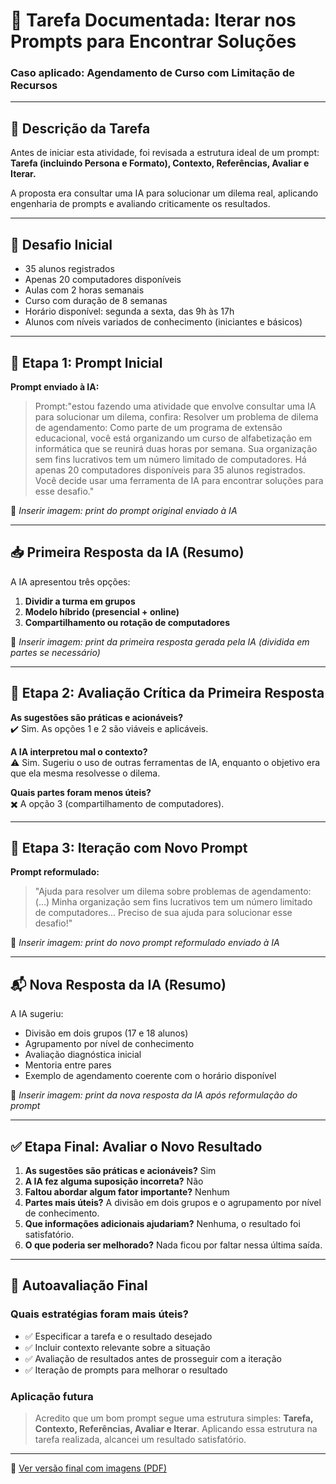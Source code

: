 
# 📘 Tarefa Documentada: Iterar nos Prompts para Encontrar Soluções  
### Caso aplicado: Agendamento de Curso com Limitação de Recursos

---

## 🎯 Descrição da Tarefa

Antes de iniciar esta atividade, foi revisada a estrutura ideal de um prompt:  
**Tarefa (incluindo Persona e Formato), Contexto, Referências, Avaliar e Iterar.**

A proposta era consultar uma IA para solucionar um dilema real, aplicando engenharia de prompts e avaliando criticamente os resultados.

---

## 🧩 Desafio Inicial

- 35 alunos registrados  
- Apenas 20 computadores disponíveis  
- Aulas com 2 horas semanais  
- Curso com duração de 8 semanas  
- Horário disponível: segunda a sexta, das 9h às 17h  
- Alunos com níveis variados de conhecimento (iniciantes e básicos)

---

## 🧠 Etapa 1: Prompt Inicial

**Prompt enviado à IA:**  
> Prompt:"estou fazendo uma atividade que envolve consultar uma IA para solucionar um dilema, confira:
Resolver um problema de dilema de agendamento:
Como parte de um programa de extensão educacional, você está organizando um curso de alfabetização em informática que se reunirá duas horas por semana. Sua organização sem fins lucrativos tem um número limitado de computadores. Há apenas 20 computadores disponíveis para 35 alunos registrados. Você decide usar uma ferramenta de IA para encontrar soluções para esse desafio."

📸 *Inserir imagem: print do prompt original enviado à IA*

---

## 📥 Primeira Resposta da IA (Resumo)

A IA apresentou três opções:

1. **Dividir a turma em grupos**  
2. **Modelo híbrido (presencial + online)**  
3. **Compartilhamento ou rotação de computadores**

📸 *Inserir imagem: print da primeira resposta gerada pela IA (dividida em partes se necessário)*

---

## 🧐 Etapa 2: Avaliação Crítica da Primeira Resposta

**As sugestões são práticas e acionáveis?**  
✔️ Sim. As opções 1 e 2 são viáveis e aplicáveis.

**A IA interpretou mal o contexto?**  
⚠️ Sim. Sugeriu o uso de outras ferramentas de IA, enquanto o objetivo era que ela mesma resolvesse o dilema.

**Quais partes foram menos úteis?**  
✖️ A opção 3 (compartilhamento de computadores).

---

## 🔁 Etapa 3: Iteração com Novo Prompt

**Prompt reformulado:**  
> "Ajuda para resolver um dilema sobre problemas de agendamento: (...) Minha organização sem fins lucrativos tem um número limitado de computadores... Preciso de sua ajuda para solucionar esse desafio!"

📸 *Inserir imagem: print do novo prompt reformulado enviado à IA*

---

## 📬 Nova Resposta da IA (Resumo)

A IA sugeriu:

- Divisão em dois grupos (17 e 18 alunos)  
- Agrupamento por nível de conhecimento  
- Avaliação diagnóstica inicial  
- Mentoria entre pares  
- Exemplo de agendamento coerente com o horário disponível

📸 *Inserir imagem: print da nova resposta da IA após reformulação do prompt*

---

## ✅ Etapa Final: Avaliar o Novo Resultado

1. **As sugestões são práticas e acionáveis?** Sim  
2. **A IA fez alguma suposição incorreta?** Não  
3. **Faltou abordar algum fator importante?** Nenhum  
4. **Partes mais úteis?** A divisão em dois grupos e o agrupamento por nível de conhecimento.  
5. **Que informações adicionais ajudariam?** Nenhuma, o resultado foi satisfatório.  
6. **O que poderia ser melhorado?** Nada ficou por faltar nessa última saída.

---

## 🧠 Autoavaliação Final

### Quais estratégias foram mais úteis?
- ✅ Especificar a tarefa e o resultado desejado  
- ✅ Incluir contexto relevante sobre a situação  
- ✅ Avaliação de resultados antes de prosseguir com a iteração  
- ✅ Iteração de prompts para melhorar o resultado  

### Aplicação futura
> Acredito que um bom prompt segue uma estrutura simples: **Tarefa, Contexto, Referências, Avaliar e Iterar**. Aplicando essa estrutura na tarefa realizada, alcancei um resultado satisfatório.

---

📎 [Ver versão final com imagens (PDF)](https://github.com/JoshuaPortfolioXL/Projetos-e-Atividades-Realizadas/blob/main/agendamento-curso-ia/Iterar%20nos%20Prompts%20para%20Encontrar%20Solu%C3%A7%C3%B5es%20(1).pdf)
